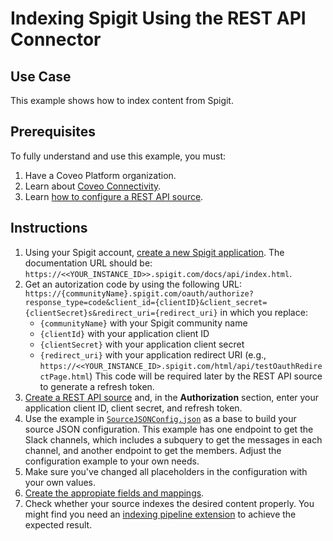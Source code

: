 # Indexing Spigit Using the REST API Connector

## Use Case
This example shows how to index content from Spigit.

## Prerequisites
To fully understand and use this example, you must:
1. Have a Coveo Platform organization.
2. Learn about [Coveo Connectivity](https://docs.coveo.com/en/1702/).
3. Learn [how to configure a REST API source](https://docs.coveo.com/en/1896/).

## Instructions
1. Using your Spigit account, [create a new Spigit application](https://support.spigit.com/hc/en-us/articles/115001307506-API-Getting-Started). The documentation URL should be: `https://<<YOUR_INSTANCE_ID>>.spigit.com/docs/api/index.html`.
2. Get an autorization code by using the following URL: `https://{communityName}.spigit.com/oauth/authorize?response_type=code&client_id={clientID}&client_secret={clientSecret}s&redirect_uri={redirect_uri}` in which you replace:
    * `{communityName}` with your Spigit community name
    * `{clientId}` with your application client ID
    * `{clientSecret}` with your application client secret
    * `{redirect_uri}` with your application redirect URI (e.g., `https://<<YOUR_INSTANCE_ID>.spigit.com/html/api/testOauthRedirectPage.html`)
    This code will be required later by the REST API source to generate a refresh token.
3. [Create a REST API source](https://docs.coveo.com/en/1896/) and, in the **Authorization** section, enter your application client ID, client secret, and refresh token.
4. Use the example in [`SourceJSONConfig.json`](https://github.com/coveooss/connectivity-library/blob/master/Spigit/SourceJSONConfig.json) as a base to build your source JSON configuration. This example has one endpoint to get the Slack channels, which includes a subquery to get the messages in each channel, and another endpoint to get the members. Adjust the configuration example to your own needs.
5. Make sure you've changed all placeholders in the configuration with your own values.
6. [Create the appropiate fields and mappings](https://docs.coveo.com/en/1896/#completion).
7. Check whether your source indexes the desired content properly. You might find you need an [indexing pipeline extension](https://docs.coveo.com/en/1645/) to achieve the expected result.
